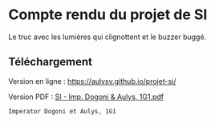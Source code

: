 # Compte rendu du projet de SI

Le truc avec les lumières qui clignottent et le buzzer buggé.

## Téléchargement

Version en ligne : https://aulysv.github.io/projet-si/

Version PDF : [SI - Imp. Dogoni & Aulys, 1G1.pdf](https://github.com/AulysV/projet-si/files/8311123/SI.-.Imp.Dogoni.Aulys.1G1.pdf)

`Imperator Dogoni et Aulys, 1G1`
